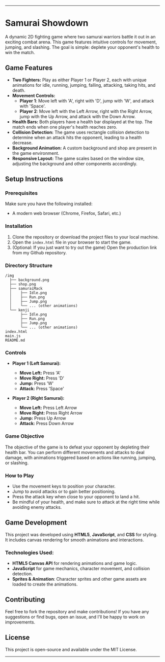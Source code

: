 
---

# Samurai Showdown

A dynamic 2D fighting game where two samurai warriors battle it out in an exciting combat arena. This game features intuitive controls for movement, jumping, and slashing. The goal is simple: deplete your opponent's health to win the match.

## Game Features

- **Two Fighters:** Play as either Player 1 or Player 2, each with unique animations for idle, running, jumping, falling, attacking, taking hits, and death.
- **Movement Controls:** 
  - **Player 1**: Move left with 'A', right with 'D', jump with 'W', and attack with 'Space'.
  - **Player 2**: Move left with the Left Arrow, right with the Right Arrow, jump with the Up Arrow, and attack with the Down Arrow.
- **Health Bars:** Both players have a health bar displayed at the top. The match ends when one player's health reaches zero.
- **Collision Detection:** The game uses rectangle collision detection to determine when an attack hits the opponent, leading to a health decrease.
- **Background Animation:** A custom background and shop are present in the game environment.
- **Responsive Layout:** The game scales based on the window size, adjusting the background and other components accordingly.

## Setup Instructions

### Prerequisites

Make sure you have the following installed:
- A modern web browser (Chrome, Firefox, Safari, etc.)

### Installation

1. Clone the repository or download the project files to your local machine.
2. Open the `index.html` file in your browser to start the game.
3. (Optional: If you just want to try out the game) Open the production link from my Github repository.

### Directory Structure

```
/img
  ├── background.png
  ├── shop.png
  ├── samuraiMack
  │    ├── Idle.png
  │    ├── Run.png
  │    ├── Jump.png
  │    └── ... (other animations)
  └── kenji
       ├── Idle.png
       ├── Run.png
       ├── Jump.png
       └── ... (other animations)
index.html
main.js
README.md
```

### Controls

- **Player 1 (Left Samurai):**
  - **Move Left:** Press 'A'
  - **Move Right:** Press 'D'
  - **Jump:** Press 'W'
  - **Attack:** Press 'Space'

- **Player 2 (Right Samurai):**
  - **Move Left:** Press Left Arrow
  - **Move Right:** Press Right Arrow
  - **Jump:** Press Up Arrow
  - **Attack:** Press Down Arrow

### Game Objective

The objective of the game is to defeat your opponent by depleting their health bar. You can perform different movements and attacks to deal damage, with animations triggered based on actions like running, jumping, or slashing.

### How to Play

- Use the movement keys to position your character.
- Jump to avoid attacks or to gain better positioning.
- Press the attack key when close to your opponent to land a hit.
- Be mindful of your health, and make sure to attack at the right time while avoiding enemy attacks.

## Game Development

This project was developed using **HTML5**, **JavaScript**, and **CSS** for styling. It includes canvas rendering for smooth animations and interactions.

### Technologies Used:
- **HTML5 Canvas API** for rendering animations and game logic.
- **JavaScript** for game mechanics, character movement, and collision detection.
- **Sprites & Animation**: Character sprites and other game assets are loaded to create the animations.

## Contributing

Feel free to fork the repository and make contributions! If you have any suggestions or find bugs, open an issue, and I'll be happy to work on improvements.

## License

This project is open-source and available under the MIT License.

---
